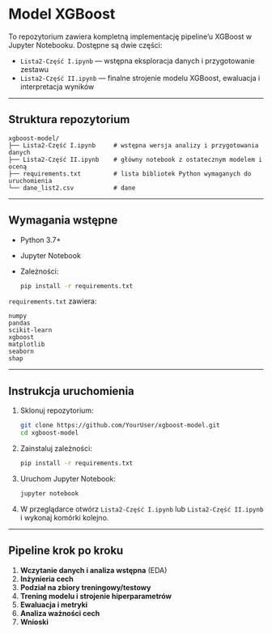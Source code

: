 # Model XGBoost

To repozytorium zawiera kompletną implementację pipeline’u XGBoost w Jupyter Notebooku.
Dostępne są dwie części:

* `Lista2-Część I.ipynb` — wstępna eksploracja danych i przygotowanie zestawu
* `Lista2-Część II.ipynb` — finalne strojenie modelu XGBoost, ewaluacja i interpretacja wyników

---

## Struktura repozytorium

```
xgboost-model/
├── Lista2-Część I.ipynb     # wstępna wersja analizy i przygotowania danych
├── Lista2-Część II.ipynb    # główny notebook z ostatecznym modelem i oceną
├── requirements.txt         # lista bibliotek Python wymaganych do uruchomienia
└── dane_list2.csv           # dane      
```

---

## Wymagania wstępne

* Python 3.7+
* Jupyter Notebook
* Zależności:

  ```bash
  pip install -r requirements.txt
  ```

`requirements.txt` zawiera:

```
numpy
pandas
scikit-learn
xgboost
matplotlib
seaborn
shap
```

---

## Instrukcja uruchomienia

1. Sklonuj repozytorium:

   ```bash
   git clone https://github.com/YourUser/xgboost-model.git
   cd xgboost-model
   ```
2. Zainstaluj zależności:

   ```bash
   pip install -r requirements.txt
   ```
3. Uruchom Jupyter Notebook:

   ```bash
   jupyter notebook
   ```
4. W przeglądarce otwórz `Lista2-Część I.ipynb` lub `Lista2-Część II.ipynb` i wykonaj komórki kolejno.

---

## Pipeline krok po kroku

1. **Wczytanie danych i analiza wstępna** (EDA)
2. **Inżynieria cech**
3. **Podział na zbiory treningowy/testowy**
4. **Trening modelu i strojenie hiperparametrów**
5. **Ewaluacja i metryki** 
6. **Analiza ważności cech** 
7. **Wnioski**



